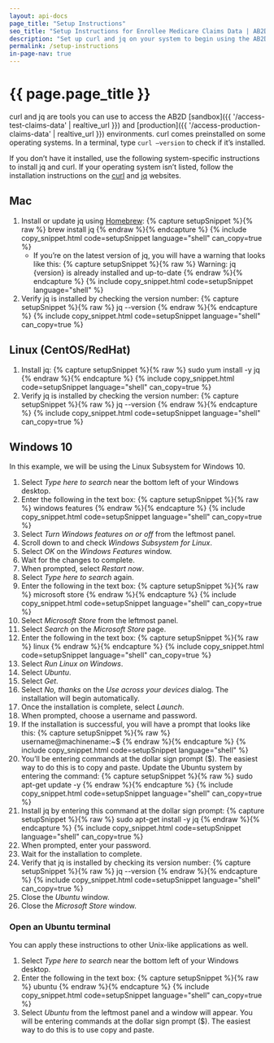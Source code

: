 ```yaml
---
layout: api-docs
page_title: "Setup Instructions"
seo_title: "Setup Instructions for Enrollee Medicare Claims Data | AB2D API"
description: "Set up curl and jq on your system to begin using the AB2D Medicare API and access your enrollees’ claims data."
permalink: /setup-instructions
in-page-nav: true
---
```


# {{ page.page_title }}

curl and jq are tools you can use to access the AB2D [sandbox]({{ '/access-test-claims-data' | realtive_url }}) and [production]({{ '/access-production-claims-data' | realtive_url }}) environments. curl comes preinstalled on some operating systems. In a terminal, type `curl –version` to check if it’s installed.

If you don’t have it installed, use the following system-specific instructions to install jq and curl. If your operating system isn’t listed, follow the installation instructions on the [curl](https://curl.se/) and [jq](https://jqlang.github.io/jq/) websites.

## Mac 

<ol>
    <li>
        Install or update jq using <a href="https://brew.sh/">Homebrew</a>:
{% capture setupSnippet %}{% raw %}
brew install jq        
{% endraw %}{% endcapture %}
{% include copy_snippet.html code=setupSnippet language="shell" can_copy=true %}
        <ul>
            <li>
        If you’re on the latest version of jq, you will have a warning that looks like this:
{% capture setupSnippet %}{% raw %}
Warning: jq {version} is already installed and up-to-date        
{% endraw %}{% endcapture %}
{% include copy_snippet.html code=setupSnippet language="shell" %}
            </li>
        </ul>
    </li>
    <li>
        Verify jq is installed by checking the version number:
{% capture setupSnippet %}{% raw %}
jq --version       
{% endraw %}{% endcapture %}
{% include copy_snippet.html code=setupSnippet language="shell" can_copy=true %}
    </li>
</ol>

## Linux (CentOS/RedHat)

<ol>
    <li>
        Install jq:
{% capture setupSnippet %}{% raw %}
sudo yum install -y jq
{% endraw %}{% endcapture %}
{% include copy_snippet.html code=setupSnippet language="shell" can_copy=true %}
    </li>
    <li>
        Verify jq is installed by checking the version number:
{% capture setupSnippet %}{% raw %}
jq --version       
{% endraw %}{% endcapture %}
{% include copy_snippet.html code=setupSnippet language="shell" can_copy=true %}
    </li>
</ol>

## Windows 10 

In this example, we will be using the Linux Subsystem for Windows 10.

<ol>
    <li>Select <em>Type here to search</em> near the bottom left of your Windows desktop.</li>
    <li>Enter the following in the text box:
{% capture setupSnippet %}{% raw %}
windows features
{% endraw %}{% endcapture %}
{% include copy_snippet.html code=setupSnippet language="shell" can_copy=true %}
    </li>
    <li>Select <em>Turn Windows features on or off</em> from the leftmost panel.</li>
    <li>Scroll down to and check <em>Windows Subsystem for Linux</em>.</li>
    <li>Select <em>OK</em> on the <em>Windows Features</em> window.</li>
    <li>Wait for the changes to complete.</li>
    <li>When prompted, select <em>Restart now</em>.</li>
    <li>Select <em>Type here to search</em> again.</li>
    <li>Enter the following in the text box:
{% capture setupSnippet %}{% raw %}
microsoft store
{% endraw %}{% endcapture %}
{% include copy_snippet.html code=setupSnippet language="shell" can_copy=true %}
    </li>
    <li>Select <em>Microsoft Store</em> from the leftmost panel.</li>
    <li>Select <em>Search</em> on the <em>Microsoft Store</em> page.</li>
    <li>Enter the following in the text box:
{% capture setupSnippet %}{% raw %}
linux
{% endraw %}{% endcapture %}
{% include copy_snippet.html code=setupSnippet language="shell" can_copy=true %}
    </li>
    <li>Select <em>Run Linux on Windows</em>.</li>
    <li>Select <em>Ubuntu</em>.</li>
    <li>Select <em>Get</em>.</li>
    <li>Select <em>No, thanks</em> on the <em>Use across your devices</em> dialog. The installation will begin automatically.</li>
    <li>Once the installation is complete, select <em>Launch</em>.</li>
    <li>When prompted, choose a username and password.</li>
    <li>If the installation is successful, you will have a prompt that looks like this:
{% capture setupSnippet %}{% raw %}
username@machinename:~$
{% endraw %}{% endcapture %}
{% include copy_snippet.html code=setupSnippet language="shell" %}
    </li>
    <li>You’ll be entering commands at the dollar sign prompt ($). The easiest way to do this is to copy and paste. Update the Ubuntu system by entering the command:
{% capture setupSnippet %}{% raw %}
sudo apt-get update -y
{% endraw %}{% endcapture %}
{% include copy_snippet.html code=setupSnippet language="shell" can_copy=true %}
    </li>
    <li>Install jq by entering this command at the dollar sign prompt:
{% capture setupSnippet %}{% raw %}
sudo apt-get install -y jq
{% endraw %}{% endcapture %}
{% include copy_snippet.html code=setupSnippet language="shell" can_copy=true %}
    </li>
    <li>When prompted, enter your password.</li>
    <li>Wait for the installation to complete.</li>
    <li>Verify that jq is installed by checking its version number:
{% capture setupSnippet %}{% raw %}
jq --version
{% endraw %}{% endcapture %}
{% include copy_snippet.html code=setupSnippet language="shell" can_copy=true %}
    </li>
    <li>Close the <em>Ubuntu</em> window.</li>
    <li>Close the <em>Microsoft Store</em> window.</li>
</ol>

### Open an Ubuntu terminal

You can apply these instructions to other Unix-like applications as well.

<ol>
    <li>Select <em>Type here to search</em> near the bottom left of your Windows desktop.</li>
    <li>Enter the following in the text box:
{% capture setupSnippet %}{% raw %}
ubuntu
{% endraw %}{% endcapture %}
{% include copy_snippet.html code=setupSnippet language="shell" can_copy=true %}
    </li>
    <li>
        Select <em>Ubuntu</em> from the leftmost panel and a window will appear. You will be entering commands at the dollar sign prompt ($). The easiest way to do this is to use copy and paste.
    </li>
</ol>
